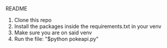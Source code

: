 README

1. Clone this repo
2. Install the packages inside the requirements.txt in your venv
3. Make sure you are on said venv
4. Run the file: "$python pokeapi.py"
